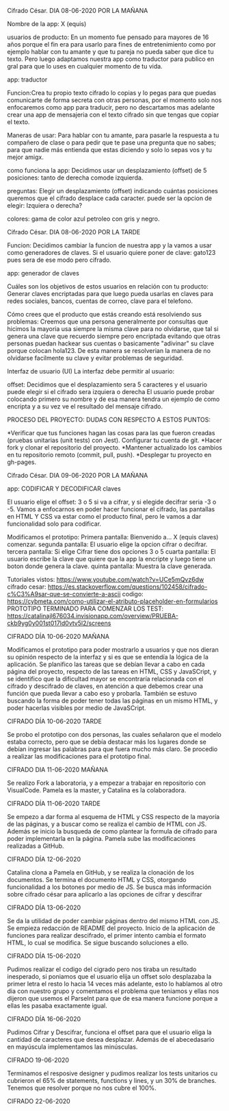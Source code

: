 Cifrado César. DIA 08-06-2020 POR LA MAÑANA

Nombre de la app: X (equis)

usuarios de producto: En un momento fue pensado para mayores de 16 años porque el fin era para usarlo para fines de entretenimiento como por ejemplo hablar con tu amante y que tu pareja no pueda saber que dice tu texto. Pero luego adaptamos nuestra app como traductor para publico en gral para que lo uses en cualquier momento de tu vida.

app: traductor

Funcion:Crea tu propio texto cifrado lo copias y lo pegas para que puedas comunicarte de forma secreta con otras personas, por el momento solo nos enfocaremos como app para traducir, pero no descartamos mas adelante crear una app de mensajeria con el texto cifrado sin que tengas que copiar el texto.

Maneras de usar: Para hablar con tu amante, para pasarle la respuesta a tu compañero de clase o para pedir que te pase una pregunta que no sabes; para que nadie más entienda que estas diciendo y solo lo sepas vos y tu mejor amigx.

como funciona la app: Decidimos usar un desplazamiento (offset) de 5 posiciones: tanto de derecha comode izquierda.

preguntas: Elegir un desplazamiento (offset) indicando cuántas posiciones queremos que el cifrado desplace cada caracter.
puede ser la opcion de elegir: Izquiera o derecha?

colores: gama de color azul petroleo con gris y negro.

Cifrado César. DIA 08-06-2020 POR LA TARDE

Funcion: Decidimos cambiar la funcion de nuestra app y la vamos a usar como generadores de claves.
Si el usuario quiere poner de clave: gato123 pues sera de ese modo pero cifrado.

app: generador de claves

Cuáles son los objetivos de estos usuarios en relación con tu producto: Generar claves encriptadas para que luego pueda usarlas en claves para redes sociales, bancos, cuentas de correo, clave para el telefono.

Cómo crees que el producto que estás creando está resolviendo sus problemas: Creemos que una persona generalmente por consultas que hicimos la mayoria usa siempre la misma clave para no olvidarse, que tal si genera una clave que recuerdo siempre pero encriptada evitando que otras personas puedan hackear sus cuentas o basicamente "adivinar" su clave porque colocan hola123. De esta manera se resolverian la manera de no olvidarse facilmente su clave y evitar problemas de seguridad.

Interfaz de usuario (UI)
La interfaz debe permitir al usuario:

offset: Decidimos que el desplazamiento sera 5 caracteres y el usuario puede elegir si el cifrado sera izquiera o derecha
El usuario puede probar colocando primero su nombre y de esa manera tendra un ejemplo de como encripta y a su vez ve el resultado del mensaje cifrado.


PROCESO DEL PROYECTO: 
DUDAS CON RESPECTO A ESTOS PUNTOS: 

*Verificar que tus funciones hagan las cosas para las que fueron creadas (pruebas unitarias (unit tests) con Jest).
Configurar tu cuenta de git.
*Hacer fork y clonar el repositorio del proyecto.
*Mantener actualizado los cambios en tu repositorio remoto (commit, pull, push).
*Desplegar tu proyecto en gh-pages.

Cifrado César. DIA 09-06-2020 POR LA MAÑANA

app: CODIFICAR Y DECODIFICAR claves

El usuario elige el offset: 3 o 5 si va a cifrar, y si elegide decifrar seria -3 o -5. Vamos a enfocarnos en poder hacer funcionar el cifrado, las pantallas en HTML Y CSS va estar como el producto final, pero le vamos a dar funcionalidad solo para codificar.

Modificamos el prototipo:
Primera pantalla: Bienvenido a... X (equis claves) comenzar.
segunda pantalla: El usuario elige la opcion cifrar o decifrar.
tercera pantalla: Si elige Cifrar tiene dos opciones 3 o 5
cuarta pantalla: El usuario escribe la clave que quiere que la app la encripte y luego tiene un boton donde genera la clave.
quinta pantalla: Muestra la clave generada.

Tutoriales vistos: https://www.youtube.com/watch?v=UCe5mQvz6dw
cifrado cesar: https://es.stackoverflow.com/questions/102458/cifrado-c%C3%A9sar-que-se-convierte-a-ascii
codigo: https://cybmeta.com/como-utilizar-el-atributo-placeholder-en-formularios
PROTOTIPO TERMINADO PARA COMENZAR LOS TEST: https://catalinajl676034.invisionapp.com/overview/PRUEBA-ckb9yg0y001st017ld0vtv5l2/screens

CIFRADO DÍA 10-06-2020 MAÑANA

Modificamos el prototipo para poder mostrarlo a usuarios y que nos dieran su opinión respecto de  la interfaz y si es que se entendía la lógica de la aplicación. 
Se planifico las tareas que se debían llevar a cabo en cada página del proyecto, respecto de las tareas en HTML, CSS y JavaSCript, y se identifico que la dificultad mayor se encontraría relacionada con el cifrado y descifrado de claves, en atención a que debemos crear una función que pueda llevar a cabo eso y probarla. 
También se estuvo buscando la forma de poder tener todas las páginas en un mismo HTML, y poder hacerlas visibles por medio de JavaSCript. 

CIFRADO DÍA 10-06-2020 TARDE

Se probo el prototipo con dos personas, las cuales señalaron que el modelo estaba correcto, pero que se debía destacar más los lugares donde se debían ingresar las palabras para que fuera mucho más claro. 
Se procedio a realizar las modificaciones para el prototipo final.

CIFRADO DIA 11-06-2020 MAÑANA

Se realizo Fork a laboratoria, y a empezar a trabajar en repositorio con VisualCode. Pamela es la master, y Catalina es la colaboradora. 

CIFRADO DÍA 11-06-2020 TARDE

Se empezo a dar forma al esquema de HTML y CSS respecto de la mayoría de las páginas, y a buscar como se realiza el cambio de HTML con JS. 
Además se inicio la busqueda de como plantear la formula de cifrado para poder implementarla en la página.
Pamela sube las modificaciones realizadas a GitHub. 

CIFRADO DÍA 12-06-2020 

Catalina clona a Pamela en GitHub, y se realiza la clonación de los documentos. 
Se termina el documento HTML y CSS, otorgando funcionalidad a los botones por medio de JS. 
Se busca más información sobre cifrado césar para aplicarlo a las opciones de cifrar y descifrar

CIFRADO DÍA 13-06-2020  

Se da la utilidad de poder cambiar páginas dentro del mismo HTML con JS. 
Se empieza redacción de README del proyecto. 
Inicio de la aplicación de funciones para realizar descifrado, el primer intento cambia el formato HTML, lo cual se modifica. 
Se sigue buscando soluciones a ello. 

CIFRADO DÍA 15-06-2020

Pudimos realizar el codigo del cigrado pero nos tiraba un resultado inesperado, si poniamos que el usuario elija un offset solo desplazaba la primer letra el resto lo hacia 14 veces más adelante, esto lo hablamos al otro dia con nuestro grupo y comentamos el problema que teniamos y ellas nos dijeron que usemos el ParseInt para que de esa manera funcione porque a ellas les pasaba exactamente igual.

CIFRADO DÍA 16-06-2020

Pudimos Cifrar y Descifrar, funciona el offset para que el usuario eliga la cantidad de caracteres que desea desplazar. Además de el abecedasario en mayúscula implementamos las minúsculas.

CIFRADO 19-06-2020

Terminamos el resposive designer y pudimos realizar los tests unitarios cu cubrieron el 65% de statements, functions y lines, y un 30% de branches. Tenemos que resolver porque no nos cubre el 100%.

CIFRADO 22-06-2020


